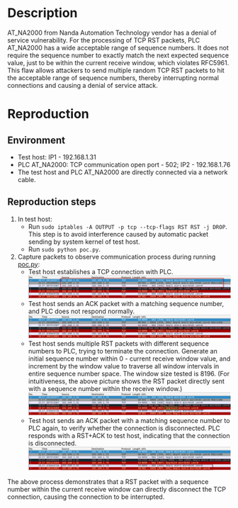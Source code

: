 # Description
AT_NA2000 from Nanda Automation Technology vendor has a denial of service vulnerability. For the processing of TCP RST packets, PLC AT_NA2000 has a wide acceptable range of sequence numbers. It does not require the sequence number to exactly match the next expected sequence value, just to be within the current receive window, which violates RFC5961. This flaw allows attackers to send multiple random TCP RST packets to hit the acceptable range of sequence numbers, thereby interrupting normal connections and causing a denial of service attack.

# Reproduction
## Environment
* Test host: IP1 - 192.168.1.31
* PLC AT_NA2000: TCP communication open port - 502; IP2 - 192.168.1.76
* The test host and PLC AT_NA2000 are directly connected via a network cable.

## Reproduction steps
1. In test host:
   * Run `sudo iptables -A OUTPUT -p tcp --tcp-flags RST RST -j DROP`. This step is to avoid interference caused by automatic packet sending by system kernel of test host.
   * Run `sudo python poc.py`. 
3. Capture packets to observe communication process during running [poc.py](https://github.com/zq-star/TCP-Vuln-Report/blob/master/PLC/AT-NA2000/tcp-rst/poc.py):
   * Test host establishes a TCP connection with PLC.
![packets1](https://github.com/zq-star/TCP-Vuln-Report/blob/master/PLC/pictures/at-na2000/na2000-tcp-rst-1.png)
   * Test host sends an ACK packet with a matching sequence number, and PLC does not respond normally.
![packets2](https://github.com/zq-star/TCP-Vuln-Report/blob/master/PLC/pictures/at-na2000/na2000-tcp-rst-2.png)
   * Test host sends multiple RST packets with different sequence numbers to PLC, trying to terminate the connection. Generate an initial sequence number within 0 - current receive window value, and increment by the window value to traverse all window intervals in entire sequence number space. The window size tested is 8196. (For intuitiveness, the above picture shows the RST packet directly sent with a sequence number within the receive window.)
![packets3](https://github.com/zq-star/TCP-Vuln-Report/blob/master/PLC/pictures/at-na2000/na2000-tcp-rst-3.png)
   * Test host sends an ACK packet with a matching sequence number to PLC again, to verify whether the connection is disconnected. PLC responds with a RST+ACK to test host, indicating that the connection is disconnected.
![packets4](https://github.com/zq-star/TCP-Vuln-Report/blob/master/PLC/pictures/at-na2000/na2000-tcp-rst-4.png)
  
The above process demonstrates that a RST packet with a sequence number within the current receive window can directly disconnect the TCP connection, causing the connection to be interrupted.



